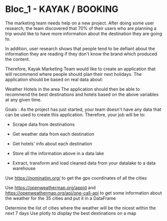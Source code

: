 # Bloc_1 - KAYAK / BOOKING

The marketing team needs help on a new project. After doing some user research, the team discovered that 70% of their users who are planning a trip would like to have more information about the destination they are going to.

In addition, user research shows that people tend to be defiant about the information they are reading if they don't know the brand which produced the content.

Therefore, Kayak Marketing Team would like to create an application that will recommend where people should plan their next holidays. The application should be based on real data about:

Weather
Hotels in the area
The application should then be able to recommend the best destinations and hotels based on the above variables at any given time.

Goals :
As the project has just started, your team doesn't have any data that can be used to create this application. Therefore, your job will be to:

* Scrape data from destinations

* Get weather data from each destination

* Get hotels' info about each destination

* Store all the information above in a data lake

* Extract, transform and load cleaned data from your datalake to a data warehouse

Use https://nominatim.org/ to get the gps coordinates of all the cities

Use https://openweathermap.org/appid and https://openweathermap.org/api/one-call-api to get some information about the weather for the 35 cities and put it in a DataFrame

Determine the list of cities where the weather will be the nicest within the next 7 days
Use plotly to display the best destinations on a map

